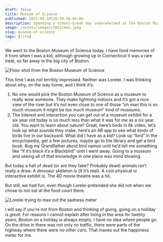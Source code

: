 ```yaml
---
draft: false
title: Museum of Science
published: 2022-04-18T20:50:16-04:00
description: Spending a school-break day underwhelmed at the Boston Museum of Science.
image: /assets/images/2022/mos.jpeg 
slug: museum-of-science
tags: [life]
---
```


We went to the Boston Museum of Science today. I have fond memories of it from when I was a kid, although growing up in Connecticut it was a rare treat, so far away in the big city of Boston.

![Floor shot from the Boston Museum of Science](/assets/images/2022/mos.jpeg )

This time I was not terribly impressed. Neither was Lorelei. I was thinking about why, on the way home, and I think it’s:

1. No one would pick the Boston Museum of Science as a museum to really wow someone. They make lightning indoors and it’s got a nice view of the river but it’s not even close to one of those “oh man this is so much museum it might be too much museum” kind of museums.
2. The interest and interaction you can get out of a museum exhibit for a six year old today is _so_ much less than what it was for me as a six year old. You want to learn about nature? Great, here’s birds in 8k video, let’s look up what sounds they make, here’s an AR app to see what kinds of birds live in our backyard. What did I have as a kid? Look up “bird” in the encyclopedia, get a few pictures, maybe go to the library and get a bird book. Bug my Grandfather about bird names until he’d tell me something like “if it’s black it’s a Blackbird” until I went away. Going to a museum and seeing all of that knowledge in one place was mind blowing.

But today a hall of dead (or are they fake? Probably dead) animals isn’t really a draw. A dinosaur skeleton is (if it’s real). A cool physical or interactive exhibit is. The 4D movie theatre was a hit.

But still, we had fun, even though Lorelei pretended she did not when we chose to not eat at the food court there.

![Lorelei trying to max out the sadness meter](/assets/images/2022/sadness-meter.jpeg)

I will say if you’re not from Boston and thinking of going, going on a holiday is _great_. For reasons I cannot explain after living in the area for twenty years, Boston on a holiday is always empty. I have no idea where people go. On the drive in there was not only no traffic, there were parts of the highway where there were _no other cars_. That maxes out the happiness meter for me.

